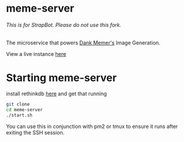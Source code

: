 # meme-server
###### This is for StrapBot. Please do not use this fork.
The microservice that powers [Dank Memer's](https://goo.gl/HL3zBi) Image Generation.

View a live instance [here](https://dankmemer.services)

# Starting meme-server
install rethinkdb [here](https://github.com/rethinkdb/rethinkdb) and get that running

```bash
git clone
cd meme-server
./start.sh
```

You can use this in conjunction with pm2 or tmux to ensure it runs after exiting the SSH session.
